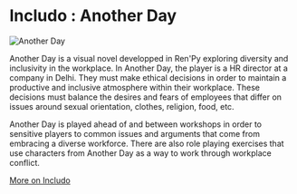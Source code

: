 # Includo : Another Day
![Another Day](http://www.includo.in/wp-content/uploads/2016/03/office-768x501.png)

Another Day is a visual novel developped in Ren'Py exploring diversity and inclusivity in the workplace. In Another Day, the player is a HR director at a company in Delhi. They must make ethical decisions in order to maintain a productive and inclusive atmosphere within their workplace. These decisions must balance the desires and fears of employees that differ on issues around sexual orientation, clothes, religion, food, etc.

Another Day is played ahead of and between workshops in order to sensitive players to common issues and arguments that come from embracing a diverse workforce. There are also role playing exercises that use characters from Another Day as a way to work through workplace conflict.

[More on Includo](http://www.includo.in/)
